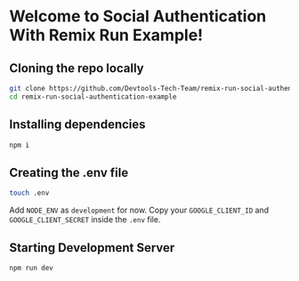 # Welcome to Social Authentication With Remix Run Example!

## Cloning the repo locally

```sh
git clone https://github.com/Devtools-Tech-Team/remix-run-social-authentication-example.git
cd remix-run-social-authentication-example
```

## Installing dependencies

```sh
npm i
```

## Creating the .env file

```sh
touch .env
```

Add `NODE_ENV` as `development` for now. Copy your `GOOGLE_CLIENT_ID` and `GOOGLE_CLIENT_SECRET` inside the `.env` file.

## Starting Development Server

```sh
npm run dev
```
